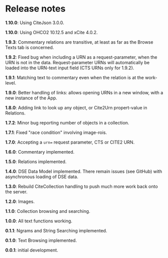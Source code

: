 # Release notes

**1.10.0**: Using CiteJson 3.0.0.

**1.10.0**: Using OHCO2 10.12.5 and xCite 4.0.2.

**1.9.3**: Commentary relations are transitive, at least as far as the Browse Texts tab is concerned.

**1.9.2**: Fixed bug when including a URN as a request-parameter, when the URN is not in the data. Request-parameter URNs will automatically be loaded into the URN-text input field (CTS URNs only for 1.9.2).

**1.9.1**: Matching text to commentary even when the relation is at the work-level.

**1.9.0**: Better handling of links: allows opening URNs in a new window, with a new instance of the App.

**1.8.0**: Adding link to look up any object, or Cite2Urn propert-value in Relations.

**1.7.2**: Minor bug reporting number of objects in a collection.

**1.7.1**: Fixed "race condition" involving image-rois.

**1.7.0**: Accepting a `urn=` request parameter, CTS or CITE2 URN.

**1.6.0**: Commentary implemented.

**1.5.0**: Relations implemented.

**1.4.0**: DSE Data Model implemented. There remain issues (see GitHub) with asynchronous loading of DSE data. 

**1.3.0**: Rebuild CiteCollection handling to push much more work back onto the server.

**1.2.0**: Images.

**1.1.0**: Collection browsing and searching.

**1.0.0**: All text functions working.

**0.1.1**: Ngrams and String Searching implemented.

**0.1.0**: Text Browsing implemented.

**0.0.1**: initial development.
